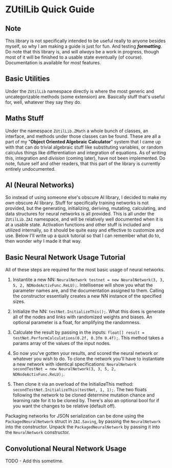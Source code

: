 [//]: # (TODO make this markdown)

# ZUtilLib Quick Guide
## Note
This library is not specifically intended to be useful really to anyone besides myself, so why I am making a guide is just for fun. And testing __***formatting***__. Do note that this library is, and will *always* be a work in progress, though most of it will be finished to a usable state eventually (of course). Documentation is available for *most* features.

## Basic Utilities
Under the `ZUtilLib` namespace directly is where the most generic and uncategorizable methods (some extension) are. Basically stuff that's useful for, well, whatever they say they do.

## Maths Stuff
Under the namespace `ZUtilLib.ZMath` a whole bunch of classes, an interface, and methods under those classes can be found. These are all a part of my "**Object Oriented Algebraic Calculator**" system that I came up with that can do trivial algebraic stuff like substituting variables, or random calculus things like differentiation and integration of equations. As of writing this, integration and *division* (coming later), have not been implemented. Do note, future self and other readers, that this part of the library is currently entirely undocumented.

## AI (Neural Networks)
So instead of using someone else's obscure AI library, I decided to make my *own* obscure AI library. Stuff for specifically training networks is not provided, but the generating, initializing, deriving, mutating, calculating, and data structures for neural networks is all provided. This is all under the `ZUtilLib.ZAI` namespace, and will be relatively well documented when it is at a usable state. Activation functions and other stuff is included and utilized internally, so it should be quite easy and effective to customize and use. Below I'll write up a quick tutorial so that I can remember what do to, then wonder *why* I made it that way.

## Basic Neural Network Usage Tutorial
All of these steps are required for the most basic usage of neural networks.

1. Instantite a new NN: `NeuralNetwork testnet = new NeuralNetwork(3, 3, 5, 2, NDNodeActivFunc.ReLU);`. Intellisense will show you what the parameter names are, and the documentation assigned to them. Calling the constructor essentially creates a new NN instance of the specified sizes.

2. Initialize the NN: `testNet.InitializeThis();`. What this does is generate all of the nodes and links with randomized weights and biases. An optional parameter is a float, for amplifying the randomness.

3. Calculate the result by passing in the inputs: `float[] result = testNet.PerformCalculations(0.2f, 0.3fm 0.4f);`. This method takes a params array of the values of the input nodes.

4. So now you've gotten your results, and scored the neural network or whatever you wish to do. To clone the network you'll have to instantiate a new network with identical specifications: `NeuralNetwork secondTestNet = new NeuralNetwork(3, 3, 5, 2, NDNodeActivFunc.ReLU);`.

5. Then clone it via an overload of the InitializeThis method: `secondTestNet.InitializeThis(testNet, 1, 1);`. The two floats following the network to be cloned determine mutation chance and learning rate for it to be cloned by. There's also an optional bool for if you want the changes to be relative (default off).

Packaging networks for JSON serialization can be done using the `PackagedNeuralNetwork` struct in `ZAI.Saving`, by passing the `NeuralNetwork` into the constructor. Unpack the `PackagedNeuralNetwork` by passing it into the `NeuralNetwork` constructor.

## Convolutional Neural Network Usage
TODO - Add this sometime.